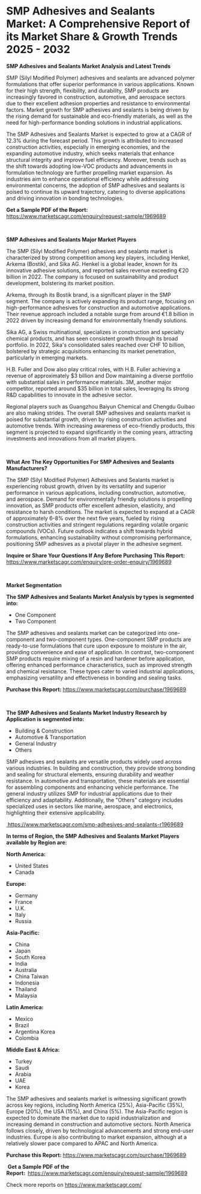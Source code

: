 <p><h1>SMP Adhesives and Sealants Market: A Comprehensive Report of its Market Share & Growth Trends 2025 - 2032</h1></p><p><strong>SMP Adhesives and Sealants Market Analysis and Latest Trends</strong></p>
<p><p>SMP (Silyl Modified Polymer) adhesives and sealants are advanced polymer formulations that offer superior performance in various applications. Known for their high strength, flexibility, and durability, SMP products are increasingly favored in construction, automotive, and aerospace sectors due to their excellent adhesion properties and resistance to environmental factors. Market growth for SMP adhesives and sealants is being driven by the rising demand for sustainable and eco-friendly materials, as well as the need for high-performance bonding solutions in industrial applications.</p><p>The SMP Adhesives and Sealants Market is expected to grow at a CAGR of 12.3% during the forecast period. This growth is attributed to increased construction activities, especially in emerging economies, and the expanding automotive industry, which seeks materials that enhance structural integrity and improve fuel efficiency. Moreover, trends such as the shift towards adopting low-VOC products and advancements in formulation technology are further propelling market expansion. As industries aim to enhance operational efficiency while addressing environmental concerns, the adoption of SMP adhesives and sealants is poised to continue its upward trajectory, catering to diverse applications and driving innovation in bonding technologies.</p></p>
<p><strong>Get a Sample PDF of the Report:&nbsp;</strong> <a href="https://www.marketscagr.com/enquiry/request-sample/1969689?utm_campaign=1905&utm_medium=2&utm_source=Github&utm_content=ia&utm_term=04022025&utm_id=smp-adhesives-and-sealants">https://www.marketscagr.com/enquiry/request-sample/1969689</a></p>
<p>&nbsp;</p>
<p><strong>SMP Adhesives and Sealants Major Market Players</strong></p>
<p><p>The SMP (Silyl Modified Polymer) adhesives and sealants market is characterized by strong competition among key players, including Henkel, Arkema (Bostik), and Sika AG. Henkel is a global leader, known for its innovative adhesive solutions, and reported sales revenue exceeding €20 billion in 2022. The company is focused on sustainability and product development, bolstering its market position.</p><p>Arkema, through its Bostik brand, is a significant player in the SMP segment. The company is actively expanding its product range, focusing on high-performance adhesives for construction and automotive applications. Their revenue approach included a notable surge from around €1.8 billion in 2022 driven by increasing demand for environmentally friendly solutions.</p><p>Sika AG, a Swiss multinational, specializes in construction and specialty chemical products, and has seen consistent growth through its broad portfolio. In 2022, Sika's consolidated sales reached over CHF 10 billion, bolstered by strategic acquisitions enhancing its market penetration, particularly in emerging markets.</p><p>H.B. Fuller and Dow also play critical roles, with H.B. Fuller achieving a revenue of approximately $3 billion and Dow maintaining a diverse portfolio with substantial sales in performance materials. 3M, another major competitor, reported around $35 billion in total sales, leveraging its strong R&D capabilities to innovate in the adhesive sector.</p><p>Regional players such as Guangzhou Baiyun Chemical and Chengdu Guibao are also making strides. The overall SMP adhesives and sealants market is poised for substantial growth, driven by rising construction activities and automotive trends. With increasing awareness of eco-friendly products, this segment is projected to expand significantly in the coming years, attracting investments and innovations from all market players.</p></p>
<p>&nbsp;</p>
<p><strong>What Are The Key Opportunities For SMP Adhesives and Sealants Manufacturers?</strong></p>
<p><p>The SMP (Silyl Modified Polymer) Adhesives and Sealants market is experiencing robust growth, driven by its versatility and superior performance in various applications, including construction, automotive, and aerospace. Demand for environmentally friendly solutions is propelling innovation, as SMP products offer excellent adhesion, elasticity, and resistance to harsh conditions. The market is expected to expand at a CAGR of approximately 6-8% over the next five years, fueled by rising construction activities and stringent regulations regarding volatile organic compounds (VOCs). Future outlook indicates a shift towards hybrid formulations, enhancing sustainability without compromising performance, positioning SMP adhesives as a pivotal player in the adhesive segment.</p></p>
<p><strong>Inquire or Share Your Questions If Any Before Purchasing This Report:</strong> <a href="https://www.marketscagr.com/enquiry/pre-order-enquiry/1969689?utm_campaign=1905&utm_medium=2&utm_source=Github&utm_content=ia&utm_term=04022025&utm_id=smp-adhesives-and-sealants">https://www.marketscagr.com/enquiry/pre-order-enquiry/1969689</a></p>
<p>&nbsp;</p>
<p><strong>Market Segmentation</strong></p>
<p><strong>The SMP Adhesives and Sealants Market Analysis by types is segmented into:</strong></p>
<p><ul><li>One Component</li><li>Two Component</li></ul></p>
<p><p>The SMP adhesives and sealants market can be categorized into one-component and two-component types. One-component SMP products are ready-to-use formulations that cure upon exposure to moisture in the air, providing convenience and ease of application. In contrast, two-component SMP products require mixing of a resin and hardener before application, offering enhanced performance characteristics, such as improved strength and chemical resistance. These types cater to varied industrial applications, emphasizing versatility and effectiveness in bonding and sealing tasks.</p></p>
<p><strong>Purchase this Report:&nbsp;</strong><a href="https://www.marketscagr.com/purchase/1969689?utm_campaign=1905&utm_medium=2&utm_source=Github&utm_content=ia&utm_term=04022025&utm_id=smp-adhesives-and-sealants">https://www.marketscagr.com/purchase/1969689</a></p>
<p>&nbsp;</p>
<p><strong>The SMP Adhesives and Sealants Market Industry Research by Application is segmented into:</strong></p>
<p><ul><li>Building & Construction</li><li>Automotive & Transportation</li><li>General Industry</li><li>Others</li></ul></p>
<p><p>SMP adhesives and sealants are versatile products widely used across various industries. In building and construction, they provide strong bonding and sealing for structural elements, ensuring durability and weather resistance. In automotive and transportation, these materials are essential for assembling components and enhancing vehicle performance. The general industry utilizes SMP for industrial applications due to their efficiency and adaptability. Additionally, the "Others" category includes specialized uses in sectors like marine, aerospace, and electronics, highlighting their extensive applicability.</p></p>
<p><a href="https://www.marketscagr.com/smp-adhesives-and-sealants-r1969689?utm_campaign=1905&utm_medium=2&utm_source=Github&utm_content=ia&utm_term=04022025&utm_id=smp-adhesives-and-sealants">&nbsp;https://www.marketscagr.com/smp-adhesives-and-sealants-r1969689</a></p>
<p><strong>In terms of Region, the SMP Adhesives and Sealants Market Players available by Region are:</strong></p>
<p>
    <p> <strong> North America: </strong>
        <ul>
            <li>United States</li>
            <li>Canada</li>
        </ul>
        </p> 
    <p> <strong> Europe: </strong>
        <ul>
            <li>Germany</li>
            <li>France</li>
            <li>U.K.</li>
            <li>Italy</li>
            <li>Russia</li>
        </ul>
        </p> 
    <p> <strong> Asia-Pacific: </strong>
        <ul>
            <li>China</li>
            <li>Japan</li>
            <li>South Korea</li>
            <li>India</li>
            <li>Australia</li>
            <li>China Taiwan</li>
            <li>Indonesia</li>
            <li>Thailand</li>
            <li>Malaysia</li>
        </ul>
        </p> 
    <p> <strong> Latin America: </strong>
        <ul>
            <li>Mexico</li>
            <li>Brazil</li>
            <li>Argentina Korea</li>
            <li>Colombia</li>
        </ul>
        </p> 
    <p> <strong> Middle East & Africa: </strong>
        <ul>
            <li>Turkey</li>
            <li>Saudi</li>
            <li>Arabia</li>
            <li>UAE</li>
            <li>Korea</li>
        </ul>
    </p>
    </p>
<p><p>The SMP adhesives and sealants market is witnessing significant growth across key regions, including North America (25%), Asia-Pacific (35%), Europe (20%), the USA (15%), and China (5%). The Asia-Pacific region is expected to dominate the market due to rapid industrialization and increasing demand in construction and automotive sectors. North America follows closely, driven by technological advancements and strong end-user industries. Europe is also contributing to market expansion, although at a relatively slower pace compared to APAC and North America.</p></p>
<p><strong>Purchase this Report: </strong><a href="https://www.marketscagr.com/purchase/1969689?utm_campaign=1905&utm_medium=2&utm_source=Github&utm_content=ia&utm_term=04022025&utm_id=smp-adhesives-and-sealants">https://www.marketscagr.com/purchase/1969689</a></p>
<p>&nbsp;<strong>Get a Sample PDF of the Report:&nbsp;&nbsp;</strong><a href="https://www.marketscagr.com/enquiry/request-sample/1969689?utm_campaign=1905&utm_medium=2&utm_source=Github&utm_content=ia&utm_term=04022025&utm_id=smp-adhesives-and-sealants">https://www.marketscagr.com/enquiry/request-sample/1969689</a></p>
<p><strong></strong></p>
<p>Check more reports on <a href="https://www.marketscagr.com/?utm_campaign=1905&utm_medium=2&utm_source=Github&utm_content=ia&utm_term=04022025&utm_id=smp-adhesives-and-sealants">https://www.marketscagr.com/</a></p>